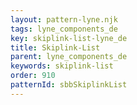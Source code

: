 ```yaml
---
layout: pattern-lyne.njk
tags: lyne_components_de
key: skiplink-list-lyne_de
title: Skiplink-List
parent: lyne_components_de
keywords: skiplink-list
order: 910
patternId: sbbSkiplinkList
---
```

